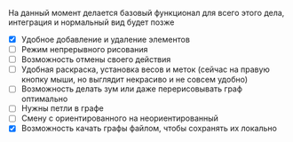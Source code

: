 На данный момент делается базовый функционал для всего этого дела, интеграция и нормальный вид будет позже


- [x] Удобное добавление и удаление элементов
- [ ] Режим непрерывного рисования
- [ ] Возможность отмены своего действия
- [ ] Удобная раскраска, установка весов и меток (сейчас на правую кнопку мыши, но выглядит некрасиво и не совсем удобно)
- [ ] Возможность делать зум или даже перерисовывать граф оптимально
- [ ] Нужны петли в графе
- [ ] Смену с ориентированного на неориентированный
- [x] Возможность качать графы файлом, чтобы сохранять их локально
